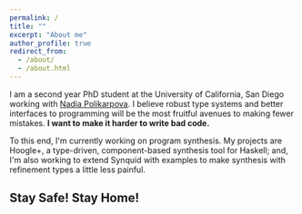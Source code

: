 ```yaml
---
permalink: /
title: ""
excerpt: "About me"
author_profile: true
redirect_from:
  - /about/
  - /about.html
---
```



I am a second year PhD student at the University of California, San Diego working with [Nadia
Polikarpova]({{site.data.authors.Nadia_Polikarpova.uri}}).
I believe robust type systems and better interfaces to programming will be the most fruitful avenues to making fewer mistakes.
**I want to make it harder to write bad code.**

To this end, I'm currently working on program synthesis. My projects are Hoogle+, a type-driven, component-based synthesis tool for Haskell; and,
I'm also working to extend Synquid with examples to make synthesis with refinement types a little less painful.

## Stay Safe! Stay Home!
